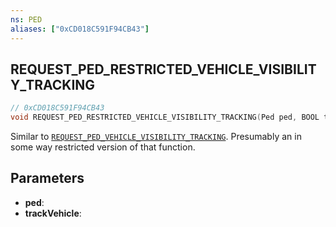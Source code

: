 ```yaml
---
ns: PED
aliases: ["0xCD018C591F94CB43"]
---
```

## REQUEST_PED_RESTRICTED_VEHICLE_VISIBILITY_TRACKING

```c
// 0xCD018C591F94CB43
void REQUEST_PED_RESTRICTED_VEHICLE_VISIBILITY_TRACKING(Ped ped, BOOL trackVehicle);
```

Similar to [`REQUEST_PED_VEHICLE_VISIBILITY_TRACKING`](#_0x2BC338A7B21F4608). Presumably an in some way restricted version of that function.

## Parameters
* **ped**: 
* **trackVehicle**: 
